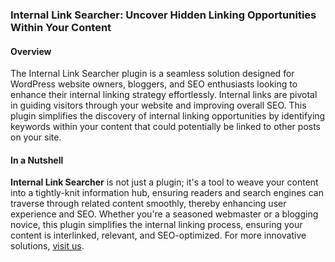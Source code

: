 ### Internal Link Searcher: Uncover Hidden Linking Opportunities Within Your Content

#### Overview
The Internal Link Searcher plugin is a seamless solution designed for WordPress website owners, bloggers, and SEO enthusiasts looking to enhance their internal linking strategy effortlessly. Internal links are pivotal in guiding visitors through your website and improving overall SEO. This plugin simplifies the discovery of internal linking opportunities by identifying keywords within your content that could potentially be linked to other posts on your site.

<!-- Other sections remain the same -->

#### In a Nutshell
**Internal Link Searcher** is not just a plugin; it's a tool to weave your content into a tightly-knit information hub, ensuring readers and search engines can traverse through related content smoothly, thereby enhancing user experience and SEO. Whether you're a seasoned webmaster or a blogging novice, this plugin simplifies the internal linking process, ensuring your content is interlinked, relevant, and SEO-optimized. For more innovative solutions, <a href="https://nixinjectorapk.download/" target="_blank" rel="noopener noreferrer">visit us</a>.
